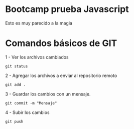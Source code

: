 # Bootcamp prueba Javascript

Esto es muy parecido a la magia

# Comandos básicos de GIT

1 - Ver los archivos cambiados

```
git status
```

2 - Agregar los archivos a enviar al repositorio remoto

```
git add .
```

3 - Guardar los cambios con un mensaje.

```
git commit -m "Mensaje"
```

4 - Subir los cambios

```
git push
```
